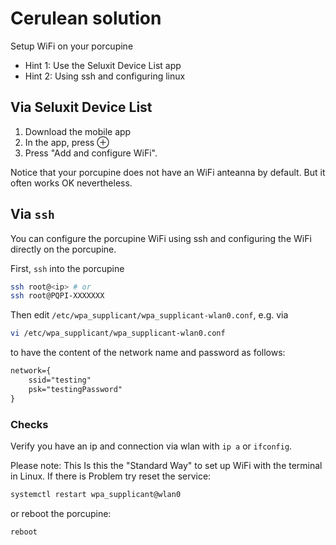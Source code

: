 
# Cerulean solution

Setup WiFi on your porcupine

* Hint 1: Use the Seluxit Device List app
* Hint 2: Using ssh and configuring linux


## Via Seluxit Device List

1. Download the mobile app
2. In the app, press ⊕
3. Press "Add and configure WiFi".

Notice that your porcupine does not have an WiFi anteanna by default. But it often works OK nevertheless.

## Via `ssh`
You can configure the porcupine WiFi using ssh and configuring the WiFi directly on the porcupine.

First, `ssh` into the porcupine

```bash
ssh root@<ip> # or
ssh root@PQPI-XXXXXXX
```

Then edit `/etc/wpa_supplicant/wpa_supplicant-wlan0.conf`, e.g. via

```bash
vi /etc/wpa_supplicant/wpa_supplicant-wlan0.conf
```

to have the content of the network name and password as follows:

```txt
network={
    ssid="testing"
    psk="testingPassword"
}
```

### Checks

Verify you have an ip and connection via wlan with `ip a` or `ifconfig`.

Please note: This Is this the "Standard Way" to set up WiFi with the terminal in Linux.
If there is Problem try reset the service:

```bash
systemctl restart wpa_supplicant@wlan0
```

or reboot the porcupine:

```bash
reboot
```